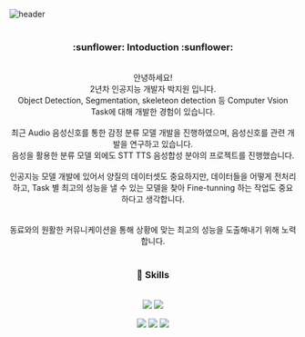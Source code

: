 ![header](https://capsule-render.vercel.app/api?type=rect&color=0033CC&height=250&section=header&text=Hello%20I'm%20Jiwon&fontSize=90&animation=fadeIn&fontColor=FFFF33)
<br><br>

<div align=center>
  <h3>  :sunflower: Intoduction  :sunflower: </h3>
  <br>
  안녕하세요!<br>2년차 인공지능 개발자 박지원 입니다.<br>
  Object Detection, Segmentation, skeleteon detection 등 Computer Vsion Task에 대해 개발한 경험이 있습니다.<br><br>
  최근 Audio 음성신호를 통한 감정 분류 모델 개발을 진행하였으며, 음성신호를 관련 개발을 연구하고 있습니다.<br>
  음성을 활용한 분류 모델 외에도 STT TTS 음성합성 분야의 프로젝트를 진행했습니다.
  <br>
  <br>
  인공지능 모델 개발에 있어서 양질의 데이터셋도 중요하지만, 데이터들을 어떻게 전처리하고, Task 별 최고의 성능을 낼 수 있는 모델을 찾아 Fine-tunning 하는 작업도 중요하다고 생각합니다.<br>
  
  
  <br>
  <br>
  동료와의 원활한 커뮤니케이션을 통해 상황에 맞는 최고의 성능을 도출해내기 위해 노력합니다.<br>
  
  

<br>

### :crystal_ball: Skills

<!--각 언어별 로고--> 
<br>
<img src="https://img.shields.io/badge/Python-3776AB?style=flat&logo=Python&logoColor=white"> <img src="https://img.shields.io/badge/Docker-2496ED?style=flat&logo=Docker&logoColor=white"/>

<img src="https://img.shields.io/badge/Tensorflow-FF6F00?style=flat&logo=Tensorflow&logoColor=white"/> <img src="https://img.shields.io/badge/Pytorch-EE4C2C?style=flat&logo=Pytorch&logoColor=white"/> <img src="https://img.shields.io/badge/Keras-D00000?style=flat&logo=Keras&logoColor=white"/>
 <br>
<br>
